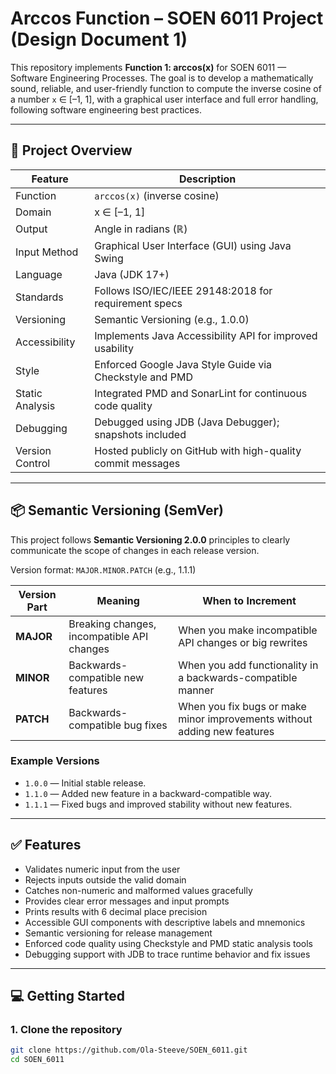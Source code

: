 # Arccos Function – SOEN 6011 Project (Design Document 1)

This repository implements **Function 1: arccos(x)** for SOEN 6011 — Software Engineering Processes. The goal is to develop a mathematically sound, reliable, and user-friendly function to compute the inverse cosine of a number `x` ∈ \[–1, 1], with a graphical user interface and full error handling, following software engineering best practices.

---

## 📌 Project Overview

| Feature         | Description                                                 |
| --------------- | ----------------------------------------------------------- |
| Function        | `arccos(x)` (inverse cosine)                                |
| Domain          | x ∈ \[–1, 1]                                                |
| Output          | Angle in radians (ℝ)                                        |
| Input Method    | Graphical User Interface (GUI) using Java Swing             |
| Language        | Java (JDK 17+)                                              |
| Standards       | Follows ISO/IEC/IEEE 29148:2018 for requirement specs       |
| Versioning      | Semantic Versioning (e.g., 1.0.0)                           |
| Accessibility   | Implements Java Accessibility API for improved usability    |
| Style           | Enforced Google Java Style Guide via Checkstyle and PMD     |
| Static Analysis | Integrated PMD and SonarLint for continuous code quality    |
| Debugging       | Debugged using JDB (Java Debugger); snapshots included      |
| Version Control | Hosted publicly on GitHub with high-quality commit messages |

---

## 📦 Semantic Versioning (SemVer)

This project follows **Semantic Versioning 2.0.0** principles to clearly communicate the scope of changes in each release version.

Version format: `MAJOR.MINOR.PATCH` (e.g., 1.1.1)

| Version Part | Meaning                                         | When to Increment                                     |
|--------------|------------------------------------------------|------------------------------------------------------|
| **MAJOR**    | Breaking changes, incompatible API changes    | When you make incompatible API changes or big rewrites |
| **MINOR**    | Backwards-compatible new features              | When you add functionality in a backwards-compatible manner |
| **PATCH**    | Backwards-compatible bug fixes                  | When you fix bugs or make minor improvements without adding new features |

### Example Versions

- `1.0.0` — Initial stable release.
- `1.1.0` — Added new feature in a backward-compatible way.
- `1.1.1` — Fixed bugs and improved stability without new features.

---

## ✅ Features

* Validates numeric input from the user
* Rejects inputs outside the valid domain
* Catches non-numeric and malformed values gracefully
* Provides clear error messages and input prompts
* Prints results with 6 decimal place precision
* Accessible GUI components with descriptive labels and mnemonics
* Semantic versioning for release management
* Enforced code quality using Checkstyle and PMD static analysis tools
* Debugging support with JDB to trace runtime behavior and fix issues

---

## 💻 Getting Started

### 1. Clone the repository

```bash
git clone https://github.com/Ola-Steeve/SOEN_6011.git
cd SOEN_6011
